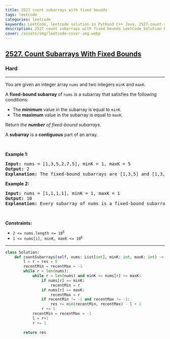 ```yaml
---
title: 2527 count subarrays with fixed bounds
tags: leetcode
categories: leetcode
keywords: LeetCode, leetcode solution in Python3 C++ Java, 2527-count-subarrays-with-fixed-bounds solution
description: 2527 count subarrays with fixed bounds LeetCode Solution Explained
cover: /assets/img/leetcode-cover-img.webp
---
```





<h2><a href="https://leetcode.com/problems/count-subarrays-with-fixed-bounds">2527. Count Subarrays With Fixed Bounds</a></h2><h3>Hard</h3><hr><p>You are given an integer array <code>nums</code> and two integers <code>minK</code> and <code>maxK</code>.</p>

<p>A <strong>fixed-bound subarray</strong> of <code>nums</code> is a subarray that satisfies the following conditions:</p>

<ul>
	<li>The <strong>minimum</strong> value in the subarray is equal to <code>minK</code>.</li>
	<li>The <strong>maximum</strong> value in the subarray is equal to <code>maxK</code>.</li>
</ul>

<p>Return <em>the <strong>number</strong> of fixed-bound subarrays</em>.</p>

<p>A <strong>subarray</strong> is a <strong>contiguous</strong> part of an array.</p>

<p>&nbsp;</p>
<p><strong class="example">Example 1:</strong></p>

<pre>
<strong>Input:</strong> nums = [1,3,5,2,7,5], minK = 1, maxK = 5
<strong>Output:</strong> 2
<strong>Explanation:</strong> The fixed-bound subarrays are [1,3,5] and [1,3,5,2].
</pre>

<p><strong class="example">Example 2:</strong></p>

<pre>
<strong>Input:</strong> nums = [1,1,1,1], minK = 1, maxK = 1
<strong>Output:</strong> 10
<strong>Explanation:</strong> Every subarray of nums is a fixed-bound subarray. There are 10 possible subarrays.
</pre>

<p>&nbsp;</p>
<p><strong>Constraints:</strong></p>

<ul>
	<li><code>2 &lt;= nums.length &lt;= 10<sup>5</sup></code></li>
	<li><code>1 &lt;= nums[i], minK, maxK &lt;= 10<sup>6</sup></code></li>
</ul>


---




```python
class Solution:
    def countSubarrays(self, nums: List[int], minK: int, maxK: int) -> int:
        l = r = res = 0
        recentMin = recentMax = -1
        while r < len(nums):
            while r < len(nums) and minK <= nums[r] <= maxK:
                if nums[r] == minK:
                    recentMin = r
                if nums[r] == maxK:
                    recentMax = r
                if recentMin != -1 and recentMax != -1:
                    res += min(recentMin, recentMax) - l + 1
                r += 1
            recentMin = recentMax = -1
            l = r+1
            r += 1
        
        return res
```
